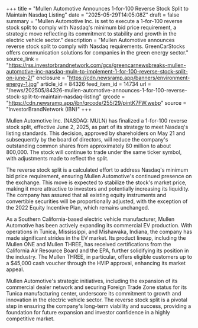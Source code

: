 +++
title = "Mullen Automotive Announces 1-for-100 Reverse Stock Split to Maintain Nasdaq Listing"
date = "2025-05-29T14:05:08Z"
draft = false
summary = "Mullen Automotive Inc. is set to execute a 1-for-100 reverse stock split to comply with Nasdaq's minimum bid price requirement, a strategic move reflecting its commitment to stability and growth in the electric vehicle sector."
description = "Mullen Automotive announces reverse stock split to comply with Nasdaq requirements. GreenCarStocks offers communication solutions for companies in the green energy sector."
source_link = "https://rss.investorbrandnetwork.com/gcs/greencarnewsbreaks-mullen-automotive-inc-nasdaq-muln-to-implement-1-for-100-reverse-stock-split-on-june-2/"
enclosure = "https://cdn.newsramp.app/banners/environment-energy-1.jpg"
article_id = 84326
feed_item_id = 14734
url = "/news/202505/84326-mullen-automotive-announces-1-for-100-reverse-stock-split-to-maintain-nasdaq-listing"
qrcode = "https://cdn.newsramp.app/ibn/qrcode/255/29/pintK7FW.webp"
source = "InvestorBrandNetwork (IBN)"
+++

<p>Mullen Automotive Inc. (NASDAQ: MULN) has finalized a 1-for-100 reverse stock split, effective June 2, 2025, as part of its strategy to meet Nasdaq's listing standards. This decision, approved by shareholders on May 21 and subsequently by the board of directors, will reduce the company's outstanding common shares from approximately 80 million to about 800,000. The stock will continue to trade under the same ticker symbol, with adjustments made to reflect the split.</p><p>The reverse stock split is a calculated effort to address Nasdaq's minimum bid price requirement, ensuring Mullen Automotive's continued presence on the exchange. This move is expected to stabilize the stock's market price, making it more attractive to investors and potentially increasing its liquidity. The company has assured that all existing equity instruments and convertible securities will be proportionally adjusted, with the exception of the 2022 Equity Incentive Plan, which remains unchanged.</p><p>As a Southern California-based electric vehicle manufacturer, Mullen Automotive has been actively expanding its commercial EV production. With operations in Tunica, Mississippi, and Mishawaka, Indiana, the company has made significant strides in the EV market. Its product lineup, including the Mullen ONE and Mullen THREE, has received certifications from the California Air Resource Board and the EPA, further solidifying its position in the industry. The Mullen THREE, in particular, offers eligible customers up to a $45,000 cash voucher through the HVIP approval, enhancing its market appeal.</p><p>Mullen Automotive's strategic initiatives, including the expansion of its commercial dealer network and securing Foreign Trade Zone status for its Tunica manufacturing center, underscore its commitment to growth and innovation in the electric vehicle sector. The reverse stock split is a pivotal step in ensuring the company's long-term viability and success, providing a foundation for future expansion and investor confidence in a highly competitive market.</p>